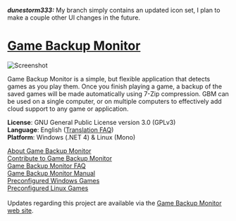 ***dunestorm333:*** My branch simply contains an updated icon set, I plan to make a couple other UI changes in the future.

# [Game Backup Monitor](http://mikemaximus.github.io/gbm-web/)

![Screenshot](https://i.imgur.com/VgREJks.png)

Game Backup Monitor is a simple, but flexible application that detects games as you play them.  Once you finish playing a game, a backup of the saved games will be made automatically using 7-Zip compression.  GBM can be used on a single computer, or on multiple computers to effectively add cloud support to any game or application.

**License**: GNU General Public License version 3.0 (GPLv3)<br />
**Language**: English ([Translation FAQ](http://mikemaximus.github.io/gbm-web/translations.html))<br />
**Platform**: Windows (.NET 4) & Linux (Mono)

[About Game Backup Monitor](http://mikemaximus.github.io/gbm-web/about.html) <br />
[Contribute to Game Backup Monitor](http://mikemaximus.github.io/gbm-web/contribute.html) <br />
[Game Backup Monitor FAQ](http://mikemaximus.github.io/gbm-web/faq.html) <br />
[Game Backup Monitor Manual](http://mikemaximus.github.io/gbm-web/manual.html) <br />
[Preconfigured Windows Games](http://mikemaximus.github.io/gbm-web/GBM_Official.xml) <br />
[Preconfigured Linux Games](http://mikemaximus.github.io/gbm-web/GBM_Official_Linux.xml) <br /> <br />
Updates regarding this project are available via the [Game Backup Monitor web site](http://mikemaximus.github.io/gbm-web/).
